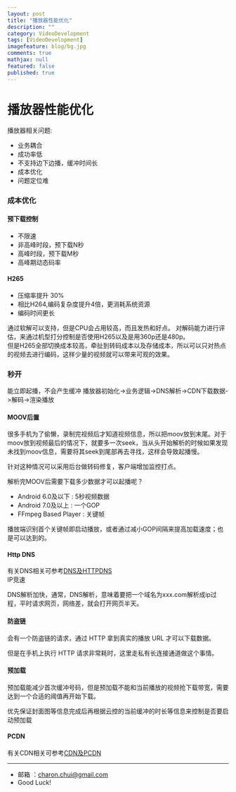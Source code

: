 ```yaml
---
layout: post
title: "播放器性能优化"
description: ""
category: VideoDevelopment
tags: [VideoDevelopment]
imagefeature: blog/bg.jpg
comments: true
mathjax: null
featured: false
published: true
---
```


播放器性能优化
===

播放器相关问题:   
- 业务耦合
- 成功率低
- 不支持边下边播，缓冲时间长
- 成本优化
- 问题定位难




### 成本优化

#### 预下载控制
- 不限速
- 非高峰时段，预下载N秒
- 高峰时段，预下载M秒
- 高峰期动态码率

#### H265

- 压缩率提升 30%
- 相比H264,编码复杂度提升4倍，更消耗系统资源
- 编码时间更长

通过软解可以支持，但是CPU会占用较高，而且发热和好点。
对解码能力进行评估，来通过机型打分控制是否使用H265以及是用360p还是480p。   
但是H265全部切换成本较高，牵扯到转码成本以及存储成本，所以可以只对热点的视频去进行编码，这样少量的视频就可以带来可观的效果。

### 秒开

能立即起播，不会产生缓冲
播放器初始化->业务逻辑->DNS解析->CDN下载数据->解码->渲染播放

#### MOOV后置

很多手机为了偷懒，录制完视频后才知道视频信息，所以把moov放到末尾。对于moov放到视频最后的情况下，就要多一次seek，当从头开始解析的时候如果发现未找到moov信息，需要将其seek到尾部再去寻找，这样会导致起播慢。 

针对这种情况可以采用后台做转码修复，客户端增加监控打点。

解析完MOOV后需要下载多少数据才可以起播呢？ 

- Android 6.0及以下 : 5秒视频数据
- Android 7.0及以上 : 一个GOP
- FFmpeg Based Player : 关键帧

播放端识别首个关键帧即启动播放，或者通过减小GOP间隔来提高加载速度；也是可以达到的。

#### Http DNS

有关DNS相关可参考[DNS及HTTPDNS](https://github.com/CharonChui/AndroidNote/blob/master/VideoDevelopment/DNS%E5%8F%8AHTTPDNS.md)     
IP竞速

DNS解析加快，通常，DNS解析，意味着要把一个域名为xxx.com解析成ip过程，平时请求网页，网络差，就会打开网页半天。

#### 防盗链


会有一个防盗链的请求，通过 HTTP 拿到真实的播放 URL 才可以下载数据。

但是在手机上执行 HTTP 请求非常耗时，这里走私有长连接通道做这个事情。

#### 预加载

预加载能减少首次缓冲号码，但是预加载不能和当前播放的视频抢下载带宽，需要达到一个合适的阈值再开始下载。

优先保证封面图等信息完成后再根据云控的当前缓冲的时长等信息来控制是否要启动预加载

#### PCDN

有关CDN相关可参考[CDN及PCDN](https://github.com/CharonChui/AndroidNote/blob/master/VideoDevelopment/CDN%E5%8F%8APCDN.md)

    
---

- 邮箱 ：charon.chui@gmail.com  
- Good Luck! 
